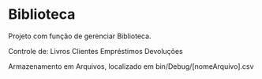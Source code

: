 # Biblioteca
Projeto com função de gerenciar Biblioteca.

Controle de:
  Livros
  Clientes
  Empréstimos
  Devoluções
  
Armazenamento em Arquivos, localizado em bin/Debug/[nomeArquivo].csv
